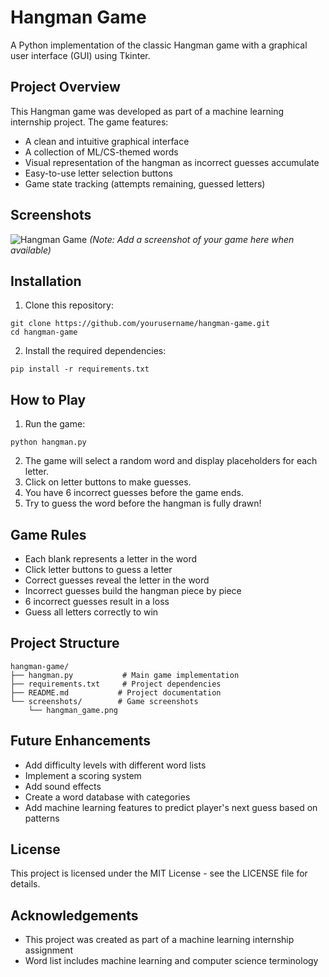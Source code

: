 # Hangman Game

A Python implementation of the classic Hangman game with a graphical user interface (GUI) using Tkinter.

## Project Overview

This Hangman game was developed as part of a machine learning internship project. The game features:

- A clean and intuitive graphical interface
- A collection of ML/CS-themed words
- Visual representation of the hangman as incorrect guesses accumulate
- Easy-to-use letter selection buttons
- Game state tracking (attempts remaining, guessed letters)

## Screenshots

![Hangman Game](screenshots/hangman_game.png)
*(Note: Add a screenshot of your game here when available)*

## Installation

1. Clone this repository:
```
git clone https://github.com/yourusername/hangman-game.git
cd hangman-game
```

2. Install the required dependencies:
```
pip install -r requirements.txt
```

## How to Play

1. Run the game:
```
python hangman.py
```

2. The game will select a random word and display placeholders for each letter.
3. Click on letter buttons to make guesses.
4. You have 6 incorrect guesses before the game ends.
5. Try to guess the word before the hangman is fully drawn!

## Game Rules

- Each blank represents a letter in the word
- Click letter buttons to guess a letter
- Correct guesses reveal the letter in the word
- Incorrect guesses build the hangman piece by piece
- 6 incorrect guesses result in a loss
- Guess all letters correctly to win

## Project Structure

```
hangman-game/
├── hangman.py           # Main game implementation
├── requirements.txt     # Project dependencies
├── README.md           # Project documentation
└── screenshots/        # Game screenshots
    └── hangman_game.png
```

## Future Enhancements

- Add difficulty levels with different word lists
- Implement a scoring system
- Add sound effects
- Create a word database with categories
- Add machine learning features to predict player's next guess based on patterns

## License

This project is licensed under the MIT License - see the LICENSE file for details.

## Acknowledgements

- This project was created as part of a machine learning internship assignment
- Word list includes machine learning and computer science terminology
